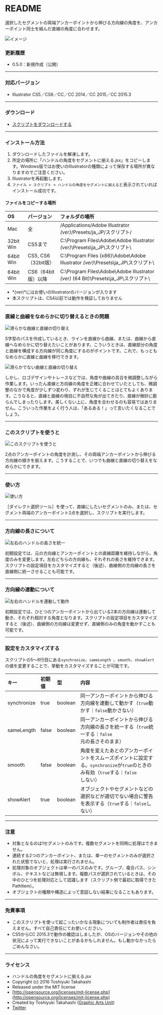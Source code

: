 # README

選択したセグメントの両端アンカーポイントから伸びる方向線の角度を、アンカーポイント同士を結んだ直線の角度に合わせます。


<div class="fig center" style="margin-bottom: 20px;"><img src="http://www.graphicartsunit.com/saucer/images/adjust-direction-to-segment/eye.png" alt="イメージ" class="noshadow"></div>


### 更新履歴

* 0.5.0：新規作成（公開）

----

### 対応バージョン

* Illustrator CS5／CS6／CC／CC 2014／CC 2015／CC 2015.3

----

### ダウンロード

* [スクリプトをダウンロードする](https://github.com/gau/adjust-direction-to-segment/archive/master.zip)

----

### インストール方法

1. ダウンロードしたファイルを解凍します。
2. 所定の場所に「ハンドルの角度をセグメントに揃える.jsx」をコピーします。Windows版ではお使いのIllustratorの種類によって保存する場所が異なりますのでご注意ください。
3. Illustratorを再起動します。
4. `ファイル > スクリプト > ハンドルの角度をセグメントに揃える`と表示されていればインストール成功です。

#### ファイルをコピーする場所

| OS | バージョン | フォルダの場所 |
|:-----|:-----|:-----|
| Mac | 全 | /Applications/Adobe Illustrator *(ver)*/Presets/ja_JP/スクリプト/ |
| 32bit Win | CS5まで | C:\Program Files\Adobe\Adobe Illustrator *(ver)*\Presets\ja_JP\スクリプト\ |
| 64bit Win | CS5, CS6（32bit版） | C:\Program Files (x86)\Adobe\Adobe Illustrator *(ver)*\Presets\ja_JP\スクリプト\ |
| 64bit Win | CS6（64bit版）以降 | C:\Program Files\Adobe\Adobe Illustrator *(ver)* (64 Bit)\Presets\ja_JP\スクリプト\ |

* *(ver)*にはお使いのIllustratorのバージョンが入ります
* 本スクリプトは、CS4以前では動作を検証しておりません

----

### 直線と曲線をなめらかに切り替えるときの問題

<div class="fig center"><img src="http://www.graphicartsunit.com/saucer/images/adjust-direction-to-segment/fig01.png" alt="滑らかな曲線と直線の切り替え" class="noshadow"></div>

S字型のパスを作成しているとき、ラインを直線から曲線、または、曲線から直線へなめらかに切り替えたいことがあります。こういうときは、直線部分の角度と曲線を構成する方向線が同じ角度にするのがポイントです。これで、もっともなめらかに直線と曲線を移行できます。

<div class="fig center"><img src="http://www.graphicartsunit.com/saucer/images/adjust-direction-to-segment/fig02.png" alt="滑らかでない曲線と直線の切り替え" class="noshadow"></div>

しかし、ロゴデザインやトレースなどでは、角度や曲線の具合を微調整しながら作業します。いったん直線と方向線の角度を正確に合わせていたとしても、微調整のなかで角度が少しずつ変わり、ずれが生じてくることはとてもよくあります。こうなると、直線と曲線の境目に不自然な角が出てきたり、直線が微妙に膨らんでしまったりします。美しくない上に、角度を合わせるのも容易ではありません。こういった作業をよく行う人は、「あるある！」って言いたくなることでしょう。

----

### このスクリプトを使うと

<div class="fig center"><img src="http://www.graphicartsunit.com/saucer/images/adjust-direction-to-segment/fig03.png" alt="このスクリプトを使うと" class="noshadow"></div>

2点のアンカーポイントの角度を計測し、その両端アンカーポイントから伸びる方向線の傾きを揃えます。こうすることで、いつでも曲線と直線の切り替えをなめらかにできます。

----

### 使い方

<div class="fig center"><img src="http://www.graphicartsunit.com/saucer/images/adjust-direction-to-segment/fig04.png" alt="使い方" class="noshadow"></div>

［ダイレクト選択ツール］を使って、直線にしたいセグメントのみ、または、セグメント両端のアンカーポイント2点を選択し、スクリプトを実行します。

----

### 方向線の長さについて

<div class="fig center"><img src="http://www.graphicartsunit.com/saucer/images/adjust-direction-to-segment/fig05.png" alt="左右のハンドルの長さを統一" class="noshadow"></div>

初期設定では、元の方向線とアンカーポイントとの直線距離を維持しながら、角度のみを変更します。左右どちらの方向線も、それぞれの長さを維持できます。スクリプトの設定項目をカスタマイズすると（後述）、曲線側の方向線の長さを直線側に統一させることも可能です。

----

### 方向線の連動について

<div class="fig center"><img src="http://www.graphicartsunit.com/saucer/images/adjust-direction-to-segment/fig06.png" alt="左右のハンドルを連動して動作" class="noshadow"></div>

初期設定では、ひとつのアンカーポイントから出ている2本の方向線は連動して動き、それぞれ相対する角度となります。スクリプトの設定項目をカスタマイズすると（後述）、曲線側の方向線は変更せず、直線側のみの角度を動かすことも可能です。

----

### 設定をカスタマイズする

スクリプトの5〜8行目にある`synchronize`、`sameLength `、`smooth`、`showAlert`の値を変更することで、挙動をカスタマイズすることが可能です。

| キー | 初期値 | 型 | 内容 |
|:-----|:-----|:-----|:-----|
| synchronize | true | boolean | 同一アンカーポイントから伸びる方向線を連動して動かす（`true`動かす｜`false`動かさない）|
| sameLength | false | boolean | 同一アンカーポイントから伸びる方向線の長さを統一する（`true`統一する｜`false`元の長さそのまま）|
| smooth | false | boolean | 角度を変えたあとのアンカーポイントをスムーズポイントに設定する。`synchronize`が`true`のときのみ有効（`true`する｜`false`しない）|
| showAlert | true | boolean | オブジェクトやセグメントなどの選択などが適切でない場合に警告を表示する（`true`する｜`false`しない）|

----

### 注意

* 対象となるのは1セグメントのみです。複数セグメントを同時に処理はできません。
* 連続する2つのアンカーポイント、または、単一のセグメントのみが選択された状態でないと、処理は実行されません。
* 処理対象のオブジェクトは単一のパスのみです。グループ、複合パス、シンボル、テキストなどは無視します。複数パスが選択されているときは、その中のひとつを処理対応として認識します（スクリプト側で最初に取得できたPathItem）。
* オブジェクトの種類や構造によって意図しない結果になることもあります。

----

### 免責事項

* このスクリプトを使って起こったいかなる現象についても制作者は責任を負えません。すべて自己責任にてお使いください。
* CS5からCC 2015.3で動作の確認はしましたが、OSのバージョンやその他の状況によって実行できないことがあるかもしれません。もし動かなかったらごめんなさい。

----

### ライセンス

* ハンドルの角度をセグメントに揃える.jsx
* Copyright (c) 2016 Toshiyuki Takahashi
* Released under the MIT license
* [http://opensource.org/licenses/mit-license.php](http://opensource.org/licenses/mit-license.php)
* Created by Toshiyuki Takahashi ([Graphic Arts Unit](http://www.graphicartsunit.com/))
* [Twitter](https://twitter.com/gautt)

